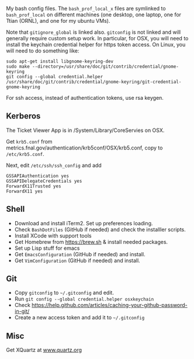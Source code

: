 My bash config files. The `bash_prof_local_x` files are symlinked to 
`bash_prof_local` on different machines (one desktop, one laptop, one
for Ttian (ORNL), and one for my ubuntu VMs).

Note that `gitignore_global` is linked also. `gitconfig` is not linked and
will generally require custom setup work. In particular, for OSX, you
will need to install the keychain credential helper for https token access.
On Linux, you will need to do something like:

    sudo apt-get install libgnome-keyring-dev
    sudo make --directory=/usr/share/doc/git/contrib/credential/gnome-keyring
    git config --global credential.helper /usr/share/doc/git/contrib/credential/gnome-keyring/git-credential-gnome-keyring

For ssh access, instead of authentication tokens, use rsa keygen.

## Kerberos

The Ticket Viewer App is in /System/Library/CoreServies on OSX.

Get `krb5.conf` from metrics.fnal.gov/authentication/krb5conf/OSX/krb5.conf,
copy to `/etc/krb5.conf`.

Next, edit `/etc/ssh/ssh_config` and add
  
    GSSAPIAuthentication yes
    GSSAPIDelegateCredentials yes
    ForwardX11Trusted yes
    ForwardX11 yes

## Shell

* Download and install iTerm2. Set up preferences loading.
* Check `BashDotFiles` (GitHub if needed) and check the installler scripts.
* Install XCode with support tools
* Get Homebrew from https://brew.sh & install needed packages.
* Set up Lisp stuff for emacs
* Get `EmacsConfiguration` (GitHub if needed) and install.
* Get `VimConfiguration` (GitHub if needed) and install.

## Git

* Copy `gitconfig` to `~/.gitconfig` and edit.
* Run `git config --global credential.helper osxkeychain`
* Check https://help.github.com/articles/caching-your-github-password-in-git/
* Create a new access token and add it to `~/.gitconfig`

## Misc

Get XQuartz at www.quartz.org
